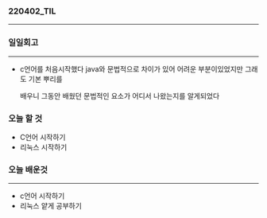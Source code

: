 
### 220402_TIL

------

### 일일회고

------

- c언어를 처음시작했다 java와 문법적으로 차이가 있어 어려운 부분이있었지만 그래도 기본 뿌리를

  배우니 그동안 배웠던 문법적인 요소가 어디서 나왔는지를 알게되었다

### 오늘 할 것

- C언어 시작하기
- 리눅스 시작하기

### 오늘 배운것

------

- c언어 시작하기
- 리눅스 얕게 공부하기

